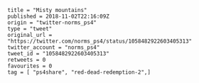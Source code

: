 ```
title = "Misty mountains"
published = 2018-11-02T22:16:09Z
origin = "twitter-norms_ps4"
type = "tweet"
original_url = "https://twitter.com/norms_ps4/status/1058482922603405313"
twitter_account = "norms_ps4"
tweet_id = "1058482922603405313"
retweets = 0
favourites = 0
tag = [ "ps4share", "red-dead-redemption-2",]
```

<p class='image'><img src='https://mnf.m17s.net/2018/11/02/DrB8mluX4AACD3v.jpg' alt=''></p>

